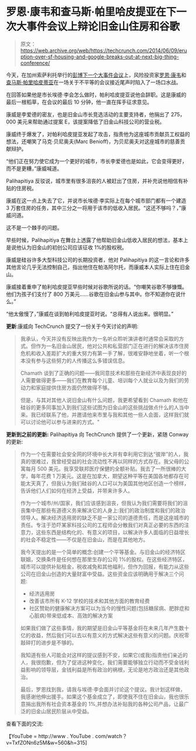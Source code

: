 # 罗恩·康韦和查马斯·帕里哈皮提亚在下一次大事件会议上辩论旧金山住房和谷歌

> 原文：<https://web.archive.org/web/https://techcrunch.com/2014/06/09/eruption-over-sf-housing-and-google-breaks-out-at-next-big-thing-conference/>

今天，在加州索萨利托举行的[彭博下一个大事件会议](https://web.archive.org/web/20230319142514/http://www.bloomberglink.com/events/nbt-2014/)上，风险投资家[罗恩·康韦](https://web.archive.org/web/20230319142514/http://www.crunchbase.com/person/ron-conway)和[查马斯·帕里哈皮蒂亚](https://web.archive.org/web/20230319142514/http://www.crunchbase.com/person/chamath-palihapitiya)在一场关于不平等的会议接近尾声时陷入了一场口水战。

在回答如果他是市长埃德·李会怎么做时，帕利哈皮提亚说他会辞职。这是康威的最后一根稻草，在会议的最后 10 分钟，他一直在挥手征求意见。

康威是李爱德的密友，也是旧金山市长竞选活动的主要支持者，他捐出了 275，000 美元来帮助通过提案 E，该提案降低了旧金山科技公司的营业税。

康威终于爆发了，对帕利哈皮提亚发起了攻击，指责他为这座城市贡献员工权益的想法，还嘲笑了马克·贝尼奥夫(Marc Benioff)，为贝尼奥夫对这座城市的慈善贡献辩护。

“他们正在努力使它成为一个更好的城市，市长李爱德也是如此，它会变得更好，而不是更糟，”康威喊道。

Palihapitiya 反驳说，城市里有很多沮丧的人被赶出了住房，并补充说他相信有补贴的住房税。

康威在这一点上失去了它，并说市长埃德·李实际上在每个城市部门都有一个建造 3 万套住房的任务，其中三分之一将用于该市的低收入居民。“这还不够吗？，”康威问道。

这不是一个棘手的问题。

早些时候，Palihapitiya 在舞台上透露了他帮助旧金山低收入居民的想法，基本上是说他认为旧金山的初创公司应该征收 1%的股权税。

康威是硅谷许多大型科技公司的长期投资者，他对 Palihapitiya 的这一言论和许多其他言论几乎无法控制自己，指出他住在帕洛阿尔托，而康威本人实际上住在旧金山。

康威接着重申了帕利哈皮提亚早些时候对谷歌所说的话。“你嘲笑谷歌不够慷慨。他们为孩子们支付了 800 万美元……谷歌在旧金山参与其中。你不知道你在说什么。”

“他太傲慢了，”康威在谈到帕利哈皮提亚时说。“总得有人说出来。很明显。”

**更新**:康威向 TechCrunch 提交了一份关于今天讨论的声明:

> 我承认，今天并没有反映出我作为一名听众聆听演讲者时通常会采取的方式。但作为一名旧金山居民，他对公共和私营部门正在进行的解决该市住房危机和收入差距扩大的重大努力有第一手了解，很难安静地坐着，听一个根本没有参与这些努力的人传播这么多错误信息。
> 
> Chamath 谈到了正确的问题——我同意技术和那些在新经济中表现良好的人需要做得更多——我们在教育每个儿童、培训每个人就业以及为我们的劳动力和家庭提供住房方面仍然做得不够。
> 
> 但是，与其对其他人说旧金山有什么问题，我更希望看到 Chamath 和他在硅谷的更多同事加入到我们这些试图为旧金山的这些挑战做点什么的人当中来。我已经联系了他，并邀请他来市里与我和其他一些人会面，这样我们就可以讨论他可以参与进来的方式。"

**更新到之前的更新:** Palihapitiya 向 TechCrunch 提供了一个更新，紧随 Conway 的更新:

> 作为一个在需要社会安全网的环境中长大并有幸利用它到达“彼岸”的人，我真的很难过，我曾经受益的社会流动性不再以同样的方式存在。我父母的公寓每月 500 美元。我享受联邦医疗保健的全额补贴。我去了一所很棒的大学，每年花费 1 万美元。这是在加拿大，期望这种平等在美国各地都存在可能太天真了，但我认为我们硅谷的人口可以为美国其他地区创造一个榜样，告诉他们人们如何在经济上受益，并带来许多人。
> 
> 作为一个城市/州/国家，我们应该感到沮丧，但我认为我们需要将我们的沮丧集中在那些有道德义务来解决它的人身上:我们的政治制度和我们的政治领导人。解决经济适用房的缺乏不是一家公司的道德责任，而是这座城市的责任。专注于恐吓某家科技公司的工程师会分散我们对真正必要的东西的注意力，这些东西是结构化的、有意义的项目，以解决许多人面临的日益增长的社会不稳定性——不仅是在旧金山，而是在其他地方。
> 
> 我今天提出的是一个简单的概念:创建一个平等基金。与旧金山的经济特区联姻，交换条件是任何想在那里生存的公司 1%的股权。在这些经济特区，城市可以提供补贴租金，税收减免和其他福利，但作为回报，有能力从这些公司在旧金山创造的大量财富中受益。这些资金应该明确用于解决三个问题:
> 
> *   经济适用房
> *   改善该市所有 K-12 学校的技术和其他方面的教育经费
> *   社区赞助的健康解决方案可以为当今的慢性问题(包括糖尿病、肥胖症和心脏病)带来低成本、高效的解决方案
> 
> 如果我们做了这些事情，我的期望是旧金山平等基金将在未来几年产生数十亿的收益，然后我们可以去以有意义的方式解决这些有意义的问题。庆祝零敲碎打的进步是不够的。
> 
> 我知道有些人可能会对这样的提议感到不安，如果它(或我)指责他们亲近的人，我很抱歉，但为了促进这种变化，我们需要能够独立行动而不受金钱利益影响的领导层，金钱利益是所有政治的祸根，无论是地方政治还是其他政治。
> 
> 最后，罗恩找到我，请我与埃德·李会面并讨论这个提议。我计划这样做，我感谢他伸出援手。如果这个基金成立了，即使我不住在旧金山，我也很乐意捐出我所有社会资本基金的 1%,并想办法补贴我的各种公司产品，让最广泛的旧金山居民阶层从中受益。

查看下面的交流:

【YouTube = http://www . YouTube . com/watch？v=TxfZONn6z5M&w=560&h=315]